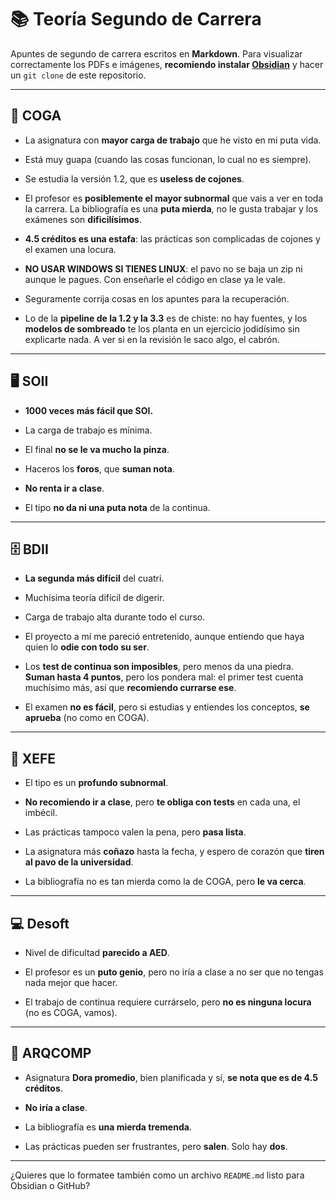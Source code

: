 # 📚 Teoría Segundo de Carrera

Apuntes de segundo de carrera escritos en **Markdown**. Para visualizar correctamente los PDFs e imágenes, **recomiendo instalar [Obsidian](https://obsidian.md)** y hacer un `git clone` de este repositorio.

---

## 🧠 COGA

- La asignatura con **mayor carga de trabajo** que he visto en mi puta vida.
    
- Está muy guapa (cuando las cosas funcionan, lo cual no es siempre).
    
- Se estudia la versión 1.2, que es **useless de cojones**.
    
- El profesor es **posiblemente el mayor subnormal** que vais a ver en toda la carrera. La bibliografía es una **puta mierda**, no le gusta trabajar y los exámenes son **dificilísimos**.
    
- **4.5 créditos es una estafa**: las prácticas son complicadas de cojones y el examen una locura.
    
- **NO USAR WINDOWS SI TIENES LINUX**: el pavo no se baja un zip ni aunque le pagues. Con enseñarle el código en clase ya le vale.
    
- Seguramente corrija cosas en los apuntes para la recuperación.
    
- Lo de la **pipeline de la 1.2 y la 3.3** es de chiste: no hay fuentes, y los **modelos de sombreado** te los planta en un ejercicio jodidísimo sin explicarte nada. A ver si en la revisión le saco algo, el cabrón.
    

---

## 🖥️ SOII

- **1000 veces más fácil que SOI.**
    
- La carga de trabajo es mínima.
    
- El final **no se le va mucho la pinza**.
    
- Haceros los **foros**, que **suman nota**.
    
- **No renta ir a clase**.
    
- El tipo **no da ni una puta nota** de la continua.
    

---

## 🗄️ BDII

- **La segunda más difícil** del cuatri.
    
- Muchísima teoría difícil de digerir.
    
- Carga de trabajo alta durante todo el curso.
    
- El proyecto a mí me pareció entretenido, aunque entiendo que haya quien lo **odie con todo su ser**.
    
- Los **test de continua son imposibles**, pero menos da una piedra. **Suman hasta 4 puntos**, pero los pondera mal: el primer test cuenta muchísimo más, así que **recomiendo currarse ese**.
    
- El examen **no es fácil**, pero si estudias y entiendes los conceptos, **se aprueba** (no como en COGA).
    

---

## 🧓 XEFE

- El tipo es un **profundo subnormal**.
    
- **No recomiendo ir a clase**, pero **te obliga con tests** en cada una, el imbécil.
    
- Las prácticas tampoco valen la pena, pero **pasa lista**.
    
- La asignatura más **coñazo** hasta la fecha, y espero de corazón que **tiren al pavo de la universidad**.
    
- La bibliografía no es tan mierda como la de COGA, pero **le va cerca**.
    

---

## 💻 Desoft

- Nivel de dificultad **parecido a AED**.
    
- El profesor es un **puto genio**, pero no iría a clase a no ser que no tengas nada mejor que hacer.
    
- El trabajo de continua requiere currárselo, pero **no es ninguna locura** (no es COGA, vamos).
    

---

## 🧱 ARQCOMP

- Asignatura **Dora promedio**, bien planificada y sí, **se nota que es de 4.5 créditos**.
    
- **No iría a clase**.
    
- La bibliografía es **una mierda tremenda**.
    
- Las prácticas pueden ser frustrantes, pero **salen**. Solo hay **dos**.
    

---

¿Quieres que lo formatee también como un archivo `README.md` listo para Obsidian o GitHub?